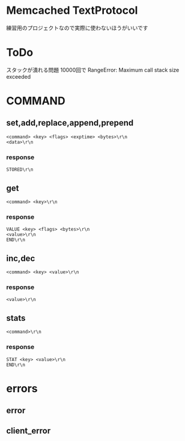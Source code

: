 Memcached TextProtocol
======================
練習用のプロジェクトなので実際に使わないほうがいいです

# ToDo
スタックが潰れる問題 10000回で
RangeError: Maximum call stack size exceeded


# COMMAND

## set,add,replace,append,prepend

```
<command> <key> <flags> <exptime> <bytes>\r\n
<data>\r\n
```

### response

```
STORED\r\n
```

## get

```
<command> <key>\r\n
```

### response

```
VALUE <key> <flags> <bytes>\r\n
<value>\r\n
END\r\n
```

## inc,dec

```
<command> <key> <value>\r\n
```

### response

```
<value>\r\n
```

## stats

```
<command>\r\n
```

### response

```
STAT <key> <value>\r\n
END\r\n
```

# errors

## error

## client_error

